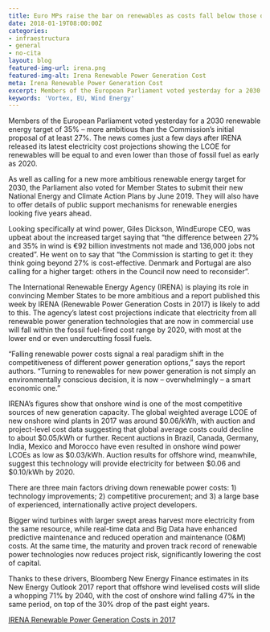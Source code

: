 ```yaml
---
title: Euro MPs raise the bar on renewables as costs fall below those of fossil fuels
date: 2018-01-19T08:00:00Z
categories:
- infraestructura
- general
- no-cita
layout: blog
featured-img-url: irena.png
featured-img-alt: Irena Renewable Power Generation Cost
meta: Irena Renewable Power Generation Cost
excerpt: Members of the European Parliament voted yesterday for a 2030 renewable energy target of 35 per cent. 
keywords: 'Vortex, EU, Wind Energy'
---
```


Members of the European Parliament voted yesterday for a 2030 renewable energy target of 35% – more ambitious than the Commission’s initial proposal of at least 27%. The news comes just a few days after IRENA released its latest electricity cost projections showing the LCOE for renewables will be equal to and even lower than those of fossil fuel as early as 2020.

As well as calling for a new more ambitious renewable energy target for 2030, the Parliament also voted for Member States to submit their new National Energy and Climate Action Plans by June 2019. They will also have to offer details of public support mechanisms for renewable energies looking five years ahead.

Looking specifically at wind power, Giles Dickson, WindEurope CEO, was upbeat about the increased target saying that “the difference between 27% and 35% in wind is €92 billion investments not made and 136,000 jobs not created”. He went on to say that “the Commission is starting to get it: they think going beyond 27% is cost-effective. Denmark and Portugal are also calling for a higher target: others in the Council now need to reconsider”.

The International Renewable Energy Agency (IRENA) is playing its role in convincing Member States to be more ambitious and a report published this week by IRENA (Renewable Power Generation Costs in 2017) is likely to add to this. The agency’s latest cost projections indicate that electricity from all renewable power generation technologies that are now in commercial use will fall within the fossil fuel-fired cost range by 2020, with most at the lower end or even undercutting fossil fuels.

“Falling renewable power costs signal a real paradigm shift in the competitiveness of different power generation options,” says the report authors. “Turning to renewables for new power generation is not simply an environmentally conscious decision, it is now – overwhelmingly – a smart economic one.”

IRENA’s figures show that onshore wind is one of the most competitive sources of new generation capacity. The global weighted average LCOE of new onshore wind plants in 2017 was around $0.06/kWh, with auction and project-level cost data suggesting that global average costs could decline to about $0.05/kWh or further. Recent auctions in Brazil, Canada, Germany, India, Mexico and Morocco have even resulted in onshore wind power LCOEs as low as $0.03/kWh. Auction results for offshore wind, meanwhile, suggest this technology will provide electricity for between $0.06 and $0.10/kWh by 2020.

There are three main factors driving down renewable power costs: 1) technology improvements; 2) competitive procurement; and 3) a large base of experienced, internationally active project developers.

Bigger wind turbines with larger swept areas harvest more electricity from the same resource, while real-time data and Big Data have enhanced predictive maintenance and reduced operation and maintenance (O&M) costs. At the same time, the maturity and proven track record of renewable power technologies now reduces project risk, significantly lowering the cost of capital.

Thanks to these drivers, Bloomberg New Energy Finance estimates in its New Energy Outlook 2017 report that offshore wind levelised costs will slide a whopping 71% by 2040, with the cost of onshore wind falling 47% in the same period, on top of the 30% drop of the past eight years.

<a href="https://www.irena.org/-/media/Files/IRENA/Agency/Publication/2018/Jan/IRENA_2017_Power_Costs_2018.pdf">IRENA Renewable Power Generation Costs in 2017</a>


